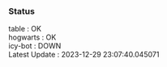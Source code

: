 ### Status


table : OK  
hogwarts : OK  
icy-bot : DOWN  
Latest Update : 2023-12-29 23:07:40.045071

